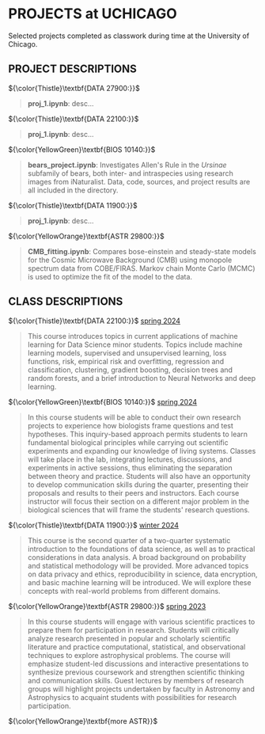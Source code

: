 # PROJECTS at UCHICAGO

Selected projects completed as classwork during time at the University of Chicago.


## PROJECT DESCRIPTIONS
${\color{Thistle}\textbf{DATA 27900:}}$
> **proj_1.ipynb**: desc...

${\color{Thistle}\textbf{DATA 22100:}}$
> **proj_1.ipynb**: desc...

${\color{YellowGreen}\textbf{BIOS 10140:}}$
> **bears_project.ipynb**: Investigates Allen's Rule in the *Ursinae* subfamily of bears, both inter- and intraspecies using research images from iNaturalist. Data, code, sources, and project results are all included in the directory.


${\color{Thistle}\textbf{DATA 11900:}}$
> **proj_1.ipynb**: desc...


${\color{YellowOrange}\textbf{ASTR 29800:}}$
> **CMB_fitting.ipynb**: Compares bose-einstein and steady-state models for the Cosmic Microwave Background (CMB) using monopole spectrum data from COBE/FIRAS. Markov chain Monte Carlo (MCMC) is used to optimize the fit of the model to the data.



## CLASS DESCRIPTIONS
${\color{Thistle}\textbf{DATA 22100:}}$ [spring 2024](http://collegecatalog.uchicago.edu/thecollege/datascience/)
> This course introduces topics in current applications of machine learning for Data Science minor students. Topics include machine learning models, supervised and unsupervised learning, loss functions, risk, empirical risk and overfitting, regression and classification, clustering, gradient boosting, decision trees and random forests, and a brief introduction to Neural Networks and deep learning.

${\color{YellowGreen}\textbf{BIOS 10140:}}$ [spring 2024](http://collegecatalog.uchicago.edu/thecollege/biologicalsciencescore/)
> In this course students will be able to conduct their own research projects to experience how biologists frame questions and test hypotheses. This inquiry-based approach permits students to learn fundamental biological principles while carrying out scientific experiments and expanding our knowledge of living systems. Classes will take place in the lab, integrating lectures, discussions, and experiments in active sessions, thus eliminating the separation between theory and practice. Students will also have an opportunity to develop communication skills during the quarter, presenting their proposals and results to their peers and instructors. Each course instructor will focus their section on a different major problem in the biological sciences that will frame the students' research questions.


${\color{Thistle}\textbf{DATA 11900:}}$ [winter 2024](http://collegecatalog.uchicago.edu/thecollege/datascience/)
> This course is the second quarter of a two-quarter systematic introduction to the foundations of data science, as well as to practical considerations in data analysis. A broad background on probability and statistical methodology will be provided. More advanced topics on data privacy and ethics, reproducibility in science, data encryption, and basic machine learning will be introduced. We will explore these concepts with real-world problems from different domains.


${\color{YellowOrange}\textbf{ASTR 29800:}}$ [spring 2023](http://collegecatalog.uchicago.edu/thecollege/astronomyastrophysics/)
> In this course students will engage with various scientific practices to prepare them for participation in research. Students will critically analyze research presented in popular and scholarly scientific literature and practice computational, statistical, and observational techniques to explore astrophysical problems. The course will emphasize student-led discussions and interactive presentations to synthesize previous coursework and strengthen scientific thinking and communication skills. Guest lectures by members of research groups will highlight projects undertaken by faculty in Astronomy and Astrophysics to acquaint students with possibilities for research participation.


${\color{YellowOrange}\textbf{more ASTR}}$
